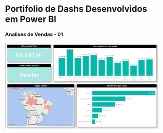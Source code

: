 # Portifolio de Dashs Desenvolvidos em Power BI

### Analises de Vendas - 01

<img src="https://raw.githubusercontent.com/bishoppython/Portifolio-PBI/main/Dash_01%20-%20ANALISE%20DE%20VENDAS/Screenshot_5.png" alt="Texto Alternativo">

